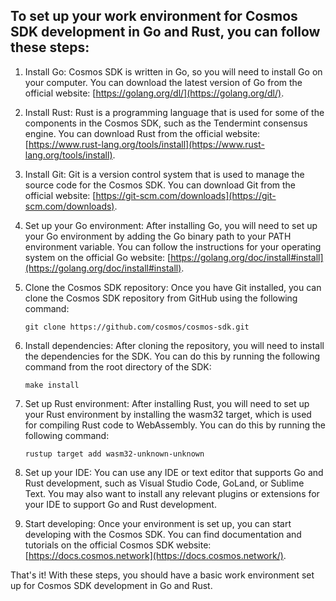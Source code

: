 ## To set up your work environment for Cosmos SDK development in Go and Rust, you can follow these steps:

1.  Install Go: Cosmos SDK is written in Go, so you will need to install Go on your computer. You can download the latest version of Go from the official website: [https://golang.org/dl/](https://golang.org/dl/).
    
2.  Install Rust: Rust is a programming language that is used for some of the components in the Cosmos SDK, such as the Tendermint consensus engine. You can download Rust from the official website: [https://www.rust-lang.org/tools/install](https://www.rust-lang.org/tools/install).
    
3.  Install Git: Git is a version control system that is used to manage the source code for the Cosmos SDK. You can download Git from the official website: [https://git-scm.com/downloads](https://git-scm.com/downloads).
    
4.  Set up your Go environment: After installing Go, you will need to set up your Go environment by adding the Go binary path to your PATH environment variable. You can follow the instructions for your operating system on the official Go website: [https://golang.org/doc/install#install](https://golang.org/doc/install#install).
    
5.  Clone the Cosmos SDK repository: Once you have Git installed, you can clone the Cosmos SDK repository from GitHub using the following command:
        
    `git clone https://github.com/cosmos/cosmos-sdk.git`
    
6.  Install dependencies: After cloning the repository, you will need to install the dependencies for the SDK. You can do this by running the following command from the root directory of the SDK:
        
    `make install` 
    
7.  Set up Rust environment: After installing Rust, you will need to set up your Rust environment by installing the wasm32 target, which is used for compiling Rust code to WebAssembly. You can do this by running the following command:
        
    `rustup target add wasm32-unknown-unknown` 
    
8.  Set up your IDE: You can use any IDE or text editor that supports Go and Rust development, such as Visual Studio Code, GoLand, or Sublime Text. You may also want to install any relevant plugins or extensions for your IDE to support Go and Rust development.
    
9.  Start developing: Once your environment is set up, you can start developing with the Cosmos SDK. You can find documentation and tutorials on the official Cosmos SDK website: [https://docs.cosmos.network](https://docs.cosmos.network/).
    

That's it! With these steps, you should have a basic work environment set up for Cosmos SDK development in Go and Rust.